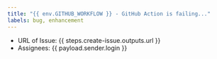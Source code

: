 ```yaml
---
title: "{{ env.GITHUB_WORKFLOW }} - GitHub Action is failing..."
labels: bug, enhancement
---
```


- URL of Issue: {{ steps.create-issue.outputs.url }}
- Assignees: {{ payload.sender.login }}
